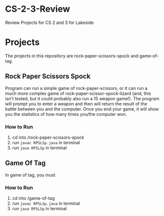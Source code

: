 # CS-2-3-Review
Review Projects for CS 2 and 3 for Lakeside

# Projects
The projects in this repository are rock-paper-scissors-spock and game-of-tag. 

## Rock Paper Scissors Spock
Program can run a simple game of rock-paper-scissors, or it can run a much more complex game of rock-paper-scissor-spock-lizard (and, this isn't tested, but it could probably also run a 15 weapon game!). The program will prompt you to enter a weapon and then will return the result of the battle between you and the computer. Once you end your game, it will show you the statistics of how many times you/the computer won.

### How to Run
1. cd into /rock-paper-scissors-spock
2. run `javac RPSLSp.java` in terminal
3. run `java RPSLSp` in terminal



## Game Of Tag
In game of tag, you must 

### How to Run
1. cd into /game-of-tag
2. run `javac RPSLSp.java` in terminal
3. run `java RPSLSp` in terminal


